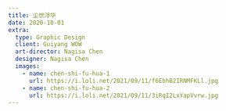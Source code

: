 ```yaml
---
title: 尘世浮华
date: 2020-10-01
extra:
  type: Graphic Design
  client: Guiyang WOW
  art-director: Nagisa Chen
  designer: Nagisa Chen
  images:
    - name: chen-shi-fu-hua-1
      url: https://i.loli.net/2021/09/11/f6EbhB2IRNMFKLl.jpg
    - name: chen-shi-fu-hua-2
      url: https://i.loli.net/2021/09/11/3iRqI2LxYapVvrw.jpg
---
```


